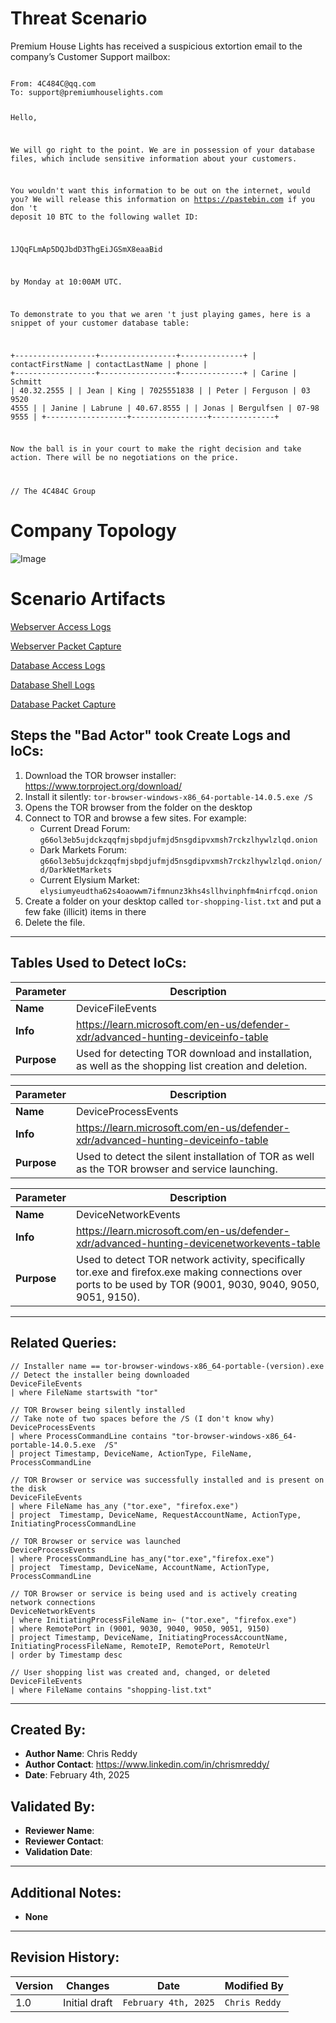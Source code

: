 # Threat Scenario
Premium House Lights has received a suspicious extortion email to the company’s Customer Support mailbox:

<code>
From: 4C484C@qq.com
To: support@premiumhouselights.com
  
Hello,

We will go right to the point. We are in possession of your database files, which include sensitive information about your customers.

You wouldn't want this information to be out on the internet, would you? We will release this information on https://pastebin.com if you don &#39;t deposit 10 BTC to the following wallet ID: 

1JQqFLmAp5DQJbdD3ThgEiJGSmX8eaaBid 

by Monday at 10:00AM UTC.  

To demonstrate to you that we aren &#39;t just playing games, here is a snippet of your customer database table:

+------------------+-----------------+--------------+
| contactFirstName | contactLastName | phone        |
+------------------+-----------------+--------------+
| Carine           | Schmitt         | 40.32.2555   |
| Jean             | King            | 7025551838   |
| Peter            | Ferguson        | 03 9520 4555 |
| Janine           | Labrune         | 40.67.8555   |
| Jonas            | Bergulfsen      | 07-98 9555   |
+------------------+-----------------+--------------+

Now the ball is in your court to make the right decision and take action. There will be no negotiations on the price.

// The 4C484C Group
</code>

# Company Topology
![Image](https://github.com/user-attachments/assets/4bc460e2-6fe3-4a1e-b3f3-379d188fefc0)

# Scenario Artifacts
[Webserver Access Logs](https://github.com/user-attachments/files/19276963/phl_access_log.txt)

[Webserver Packet Capture](phl_webserver.pcap)

[Database Access Logs](https://github.com/user-attachments/files/19276965/phl_database_access_log.txt)

[Database Shell Logs](https://github.com/user-attachments/files/19276967/phl_database_shell.txt)

[Database Packet Capture](phl_database.pcap)

## Steps the "Bad Actor" took Create Logs and IoCs:
1. Download the TOR browser installer: https://www.torproject.org/download/
2. Install it silently: ```tor-browser-windows-x86_64-portable-14.0.5.exe /S```
3. Opens the TOR browser from the folder on the desktop
4. Connect to TOR and browse a few sites. For example:
   - Current Dread Forum: ```g66ol3eb5ujdckzqqfmjsbpdjufmjd5nsgdipvxmsh7rckzlhywlzlqd.onion```
   - Dark Markets Forum: ```g66ol3eb5ujdckzqqfmjsbpdjufmjd5nsgdipvxmsh7rckzlhywlzlqd.onion/d/DarkNetMarkets```
   - Current Elysium Market: ```elysiumyeudtha62s4oaowwm7ifmnunz3khs4sllhvinphfm4nirfcqd.onion```
6. Create a folder on your desktop called ```tor-shopping-list.txt``` and put a few fake (illicit) items in there
7. Delete the file.

---

## Tables Used to Detect IoCs:
| **Parameter**       | **Description**                                                              |
|---------------------|------------------------------------------------------------------------------|
| **Name**| DeviceFileEvents|
| **Info**|https://learn.microsoft.com/en-us/defender-xdr/advanced-hunting-deviceinfo-table|
| **Purpose**| Used for detecting TOR download and installation, as well as the shopping list creation and deletion. |

| **Parameter**       | **Description**                                                              |
|---------------------|------------------------------------------------------------------------------|
| **Name**| DeviceProcessEvents|
| **Info**|https://learn.microsoft.com/en-us/defender-xdr/advanced-hunting-deviceinfo-table|
| **Purpose**| Used to detect the silent installation of TOR as well as the TOR browser and service launching.|

| **Parameter**       | **Description**                                                              |
|---------------------|------------------------------------------------------------------------------|
| **Name**| DeviceNetworkEvents|
| **Info**|https://learn.microsoft.com/en-us/defender-xdr/advanced-hunting-devicenetworkevents-table|
| **Purpose**| Used to detect TOR network activity, specifically tor.exe and firefox.exe making connections over ports to be used by TOR (9001, 9030, 9040, 9050, 9051, 9150).|

---

## Related Queries:
```kql
// Installer name == tor-browser-windows-x86_64-portable-(version).exe
// Detect the installer being downloaded
DeviceFileEvents
| where FileName startswith "tor"

// TOR Browser being silently installed
// Take note of two spaces before the /S (I don't know why)
DeviceProcessEvents
| where ProcessCommandLine contains "tor-browser-windows-x86_64-portable-14.0.5.exe  /S"
| project Timestamp, DeviceName, ActionType, FileName, ProcessCommandLine

// TOR Browser or service was successfully installed and is present on the disk
DeviceFileEvents
| where FileName has_any ("tor.exe", "firefox.exe")
| project  Timestamp, DeviceName, RequestAccountName, ActionType, InitiatingProcessCommandLine

// TOR Browser or service was launched
DeviceProcessEvents
| where ProcessCommandLine has_any("tor.exe","firefox.exe")
| project  Timestamp, DeviceName, AccountName, ActionType, ProcessCommandLine

// TOR Browser or service is being used and is actively creating network connections
DeviceNetworkEvents
| where InitiatingProcessFileName in~ ("tor.exe", "firefox.exe")
| where RemotePort in (9001, 9030, 9040, 9050, 9051, 9150)
| project Timestamp, DeviceName, InitiatingProcessAccountName, InitiatingProcessFileName, RemoteIP, RemotePort, RemoteUrl
| order by Timestamp desc

// User shopping list was created and, changed, or deleted
DeviceFileEvents
| where FileName contains "shopping-list.txt"
```

---

## Created By:
- **Author Name**: Chris Reddy
- **Author Contact**: https://www.linkedin.com/in/chrismreddy/
- **Date**: February 4th, 2025

## Validated By:
- **Reviewer Name**: 
- **Reviewer Contact**: 
- **Validation Date**: 

---

## Additional Notes:
- **None**

---

## Revision History:
| **Version** | **Changes**                   | **Date**         | **Modified By**   |
|-------------|-------------------------------|------------------|-------------------|
| 1.0         | Initial draft                  | `February 4th, 2025`  | `Chris Reddy`   
